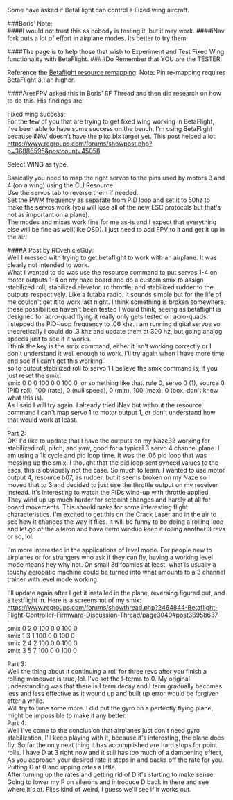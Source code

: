 Some have asked if BetaFlight can control a Fixed wing aircraft. 

###Boris' Note:  
####I would not trust this as nobody is testing it, but it may work.
####iNav fork puts a lot of effort in airplane modes. Its better to try them. 

####The page is to help those that wish to Experiment and Test Fixed Wing functionality with BetaFlight. 
####Do Remember that YOU are the TESTER.

Reference the [Betaflight resource remapping](https://github.com/betaflight/betaflight/wiki/Betaflight-resource-remapping).
Note: Pin re-mapping requires BetaFlight 3.1 an higher.  

####AresFPV asked this in Boris' ßF Thread and then did research on how to do this. His findings are: 

Fixed wing success:  
For the few of you that are trying to get fixed wing working in BetaFlight, I've been able to have some success on the bench. I'm using BetaFlight because iNAV doesn't have the piko blx target yet. This post helped a lot: https://www.rcgroups.com/forums/showpost.php?p=36886595&postcount=45058  
 
Select WING as type.  

Basically you need to map the right servos to the pins used by motors 3 and 4 (on a wing) using the CLI Resource.   
Use the servos tab to reverse them if needed.   
Set the PWM frequency as separate from PID loop and set it to 50hz to make the servos work (you will lose all of the new ESC protocols but that's not as important on a plane).   
The modes and mixes work fine for me as-is and I expect that everything else will be fine as well(like OSD). I just need to add FPV to it and get it up in the air! 

####A Post by RCvehicleGuy:  
Well I messed with trying to get betaflight to work with an airplane. It was clearly not intended to work.  
What I wanted to do was use the resource command to put servos 1-4 on motor outputs 1-4 on my naze board and do a custom smix to assign stabilized roll, stabilized elevator, rc throttle, and stabilized rudder to the outputs respectively. Like a futaba radio. It sounds simple but for the life of me couldn't get it to work last night. I think something is broken somewhere, these possibilities haven't been tested I would think, seeing as betaflight is designed for acro-quad flying it really only gets tested on acro-quads.  
I stepped the PID-loop frequency to .06 khz. I am running digital servos so theoretically I could do .3 khz and update them at 300 hz, but going analog speeds just to see if it works.  
I think the key is the smix command, either it isn't working correctly or I don't understand it well enough to work. I'll try again when I have more time and see if I can't get this working.  
so to output stabilized roll to servo 1 I believe the smix command is, if you just reset the smix:  
smix 0 0 0 100 0 0 100 0, or something like that. rule 0, servo 0 (1), source 0 (PID roll), 100 (rate), 0 (null speed), 0 (min), 100 (max), 0 (box. don't know what this is).  
As I said I will try again. I already tried iNav but without the resource command I can't map servo 1 to motor output 1, or don't understand how that would work at least.   

Part 2:  
OK! I'd like to update that I have the outputs on my Naze32 working for stabilized roll, pitch, and yaw, good for a typical 3 servo 4 channel plane.
I am using a 1k cycle and pid loop time. It was the .06 pid loop that was messing up the smix. I thought that the pid loop sent synced values to the escs, this is obviously not the case. So much to learn. I wanted to use motor output 4, resource b07, as rudder, but it seems broken on my Naze so I moved that to 3 and decided to just use the throttle output on my receiver instead.
It's interesting to watch the PIDs wind-up with throttle applied. They wind up up much harder for setpoint changes and hardly at all for board movements. This should make for some interesting flight characteristics. I'm excited to get this on the Crack Laser and in the air to see how it changes the way it flies. It will be funny to be doing a rolling loop and let go of the aileron and have iterm windup keep it rolling another 3 revs or so, lol.

I'm more interested in the applications of level mode. For people new to airplanes or for strangers who ask if they can fly, having a working level mode means hey why not. On small 3d foamies at least, what is usually a touchy aerobatic machine could be turned into what amounts to a 3 channel trainer with level mode working.

I'll update again after I get it installed in the plane, reversing figured out, and a testflight in.
Here is a screenshot of my smix:   
https://www.rcgroups.com/forums/showthread.php?2464844-Betaflight-Flight-Controller-Firmware-Discussion-Thread/page3040#post36958637  
   
smix 0 2 0 100 0 0 100 0    
smix 1 3 1 100 0 0 100 0    
smix 2 4 2 100 0 0 100 0    
smix 3 5 7 100 0 0 100 0    

Part 3:  
Well the thing about it continuing a roll for three revs after you finish a rolling maneuver is true, lol. I've set the I-terms to 0. My original understanding was that there is I term decay and I term gradually becomes less and less effective as it wound up and built up error would be forgiven after a while.  
Will try to tune some more. I did put the gyro on a perfectly flying plane, might be impossible to make it any better.   
Part 4:  
Well I've come to the conclusion that airplanes just don't need gyro stabilization, I'll keep playing with it, because it's interesting, the plane does fly. So far the only neat thing it has accomplished are hard stops for point rolls.
I have D at 3 right now and it still has too much of a dampening effect, As you approach your desired rate it steps in and backs off the rate for you. Putting D at 0 and upping rates a little.   
After turning up the rates and getting rid of D it's starting to make sense. Going to lower my P on ailerons and introduce D back in there and see where it's at. Flies kind of weird, I guess we'll see if it works out.   
